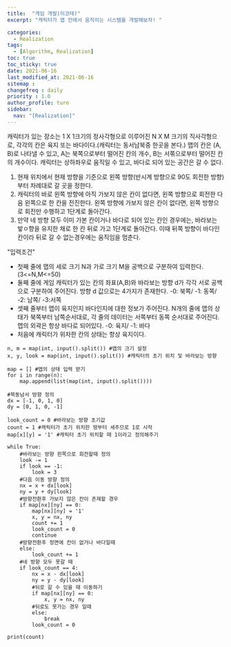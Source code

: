 ```yaml
---
title:  "게임 개발(이코테)"
excerpt: "캐릭터가 맵 안에서 움직이는 시스템을 개발해보자! "

categories:
  - Realization
tags:
  - [Algorithm, Realization]
toc: true
toc_sticky: true
date: 2021-06-16
last_modified_at: 2021-06-16
sitemap :
changefreq : daily
priority : 1.0
author_profile: ture
sidebar:
  nav: "[Realization]"
---
```

캐릭터가 있는 장소는 1 X 1크기의 정사각형으로 이루어진 N X M 크기의 직사각형으로, 각각의 칸은 육지 또는 바다이다.(캐릭터는 동서남북중 한곳을 본다.)
맵의 칸은 (A, B)로 나타낼 수 있고, A는 북쪽으로부터 떨어진 칸의 개수, B는 서쪾으로부터 떨어진 칸의 개수이다.
캐릭터는 상하좌우로 움직일 수 있고, 바다로 되어 있는 공간은 갈 수 없다.

1. 현재 위치에서 현재 방향을 기준으로 왼쪽 방향(반시계 방향으로 90도 회전한 방향)부터 차례대로 갈 곳을 정한다.
2. 캐릭터의 바로 왼쪽 방향에 아직 가보지 않은 칸이 없다면, 왼쪽 방향으로 회전한 다음 왼쪽으로 한 칸을 전진한다.
   왼쪽 방향에 가보지 않은 칸이 없다면, 왼쪽 방향으로 회전만 수행하고 1단계로 돌아간다.
3. 만약 네 방향 모두 이미 가본 칸이거나 바다로 되어 있는 칸인 경우에는, 바라보는 밯ㅇ향을 유지한 채로 한 칸 뒤로 가고 1단계로 돌아간다.
   이때 뒤쪽 방향이 바다인 칸이라 뒤로 갈 수 없는경우에는 움직임을 멈춘다.

"입력조건"
* 첫째 줄에 맵의 세로 크기 N과 가로 크기 M을 공백으로 구분하여 입력한다. (3<=N,M<=50)
* 둘째 줄에 게임 캐릭터가 있는 칸의 좌표(A,B)와 바라보는 방향 d가 각각 서로 공백으로 구분하여 주어진다.
  방향 d 값으로는 4가지가 존재한다. -0: 북쪽/ -1: 동쪽/ -2: 남쪽/ -3:서쪽
* 셋째 줄부터 맵이 육지인지 바다인지에 대한 정보가 주어진다. N개의 줄에 맵의 상태가 북쪽부터 남쪽순서대로,
  각 줄의 데이터는 서쪽부터 동쪽 순서대로 주어진다. 맵의 외곽은 항상 바다로 되어있다.
  -0: 육지/ -1: 바다
* 처음에 캐릭터가 위차한 칸의 상태는 항상 육지이다.
```
n, m = map(int, input().split()) #맵의 크기 설정
x, y, look = map(int, input().split()) #캐릭터의 초기 위치 및 바라보는 방향

map = [] #맵의 상태 입력 받기
for i in range(n):
    map.append(list(map(int, input().split())))

#북동남서 방향 정의
dx = [-1, 0, 1, 0]
dy = [0, 1, 0, -1]

look_count = 0 #바라보는 방향 초기값
count = 1 #캐릭터가 초기 위치한 땅부터 세주므로 1로 시작
map[x][y] = '1' #캐릭터 초기 위치할 때 1이라고 정의해주기

while True:
    #바라보는 방향 왼쪽으로 회전할때 정의
    look -= 1
    if look == -1:
        look = 3
    #다음 이동 방향 정의
    nx = x + dx[look]
    ny = y + dy[look]
    #방향전환후 가보지 않은 칸이 존재할 경우
    if map[nx][ny] == 0:
        map[nx][ny] = '1'
        x, y = nx, ny
        count += 1
        look_count = 0
        continue
    #방향전환후 정면에 칸이 없거나 바다일때
    else:
        look_count += 1
    #네 방향 모두 못갈 때
    if look_count == 4:
        nx = x - dx[look]
        ny = y - dy[look]
        #뒤로 갈 수 있을 때 이동하기
        if map[nx][ny] == 0:
            x, y = nx, ny
        #뒤로도 못가는 경우 일때
        else:
            break
        look_count = 0

print(count)
```